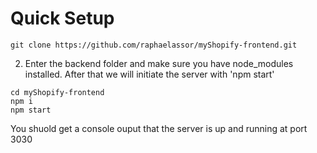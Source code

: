 <h1>Quick Setup</h1>

```
git clone https://github.com/raphaelassor/myShopify-frontend.git
```

2. Enter the backend folder and make sure you have node_modules installed. After that we will initiate the server with 'npm start' 

```
cd myShopify-frontend
npm i 
npm start
```
You shuold get a console ouput that the server is up and running at port 3030
